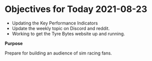# Objectives for Today 2021-08-23

- Updating the Key Performance Indicators
- Update the weekly topic on Discord and reddit.
- Working to get the Tyre Bytes website up and running.

**Purpose**

Prepare for building an audience of sim racing fans.
